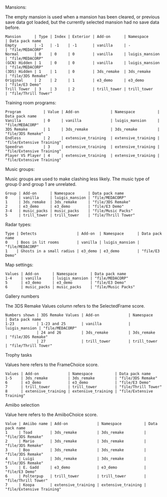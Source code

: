 Mansions:

The empty mansion is used when a mansion has been cleared, or previous save data got loaded, but the currently selected mansion had no save data before.

```
Mansion      | Type | Index | Exterior | Add-on      | Namespace      | Data pack name
Empty        | -1   | -1    | -1       | vanilla     | -              | "file/MEDACORP"
Normal       | 0    | 0     | 0        | vanilla     | luigis_mansion | "file/MEDACORP"
(GCN) Hidden | 1    | 0     | 0        | vanilla     | luigis_mansion | "file/MEDACORP"
(3DS) Hidden | 1    | 1     | 0        | 3ds_remake  | 3ds_remake     | "file/3DS Remake"
Original     | 2    | 2     | 1        | e3_demo     | e3_demo        | "file/E3 Demo"
Trill Tower  | 3    | 3     | 2        | trill_tower | trill_tower    | "file/Thrill Tower"
```

Training room programs:

```
Program          | Value | Add-on              | Namespace          | Data pack name
Vanilla          | 0     | vanilla             | luigis_mansion     | "file/MEDACORP"
3DS Remake       | 1     | 3ds_remake          | 3ds_remake         | "file/3DS Remake"
Endless          | 2     | extensive_training  | extensive_training | "file/Extensive Training"
Speedrun         | 3     | extensive_training  | extensive_training | "file/Extensive Training"
Player VS Player | 4     | extensive_training  | extensive_training | "file/Extensive Training"
```

Music groups:

Music groups are used to make clashing less likely. The music type of group 0 and group 1 are unrelated.

```
Group | Add-on      | Namespace      | Data pack name
0     | vanilla     | luigis_mansion | "file/MEDACORP"
1     | 3ds_remake  | 3ds_remake     | "file/3DS Remake"
2     | e3_demo     | e3_demo        | "file/E3 Demo"
3-4   | music_packs | music_packs    | "file/Music Packs"
5     | trill_tower | trill_tower    | "file/Thrill Tower"
```

Radar types:

```
Type | Detects                  | Add-on  | Namespace      | Data pack name
0    | Boos in lit rooms        | vanilla | luigis_mansion | "file/MEDACORP"
1    | Ghosts in a small radius | e3_demo | e3_demo        | "file/E3 Demo"
```

Map settings:

```
Values | Add-on      | Namespace      | Data pack name
1-4    | vanilla     | luigis_mansion | "file/MEDACORP"
5      | e3_demo     | e3_demo        | "file/E3 Demo"
6      | music_packs | music_packs    | "file/Music Packs"
```

Gallery numbers

The 3DS Remake Values column refers to the SelectedFrame score.

```
Numbers shown | 3DS Remake Values | Add-on             | Namespace      | Data pack name
1-23          | 1-23 and 25       | vanilla            | luigis_mansion | "file/MEDACORP"
              | 24 and 26         | 3ds_remake         | 3ds_remake     | "file/3DS Remake"
              | 27                | trill_tower        | trill_tower    | "file/Thrill Tower"
```

Trophy tasks

Values here refers to the FrameChoice score.

```
Values | Add-on             | Namespace          | Data pack name
1-5    | 3ds_remake         | 3ds_remake         | "file/3DS Remake"
6      | e3_demo            | e3_demo            | "file/E3 Demo"
7      | trill_tower        | trill_tower        | "file/Thrill Tower"
8      | extensive_training | extensive_training | "file/Extensive Training"
```

Amiibo selection

Value here refers to the AmiiboChoice score.

```
Value | Amiibo name | Add-on             | Namespace          | Data pack name
1     | Toad        | 3ds_remake         | 3ds_remake         | "file/3DS Remake"
2     | Mario       | 3ds_remake         | 3ds_remake         | "file/3DS Remake"
3     | Boo         | 3ds_remake         | 3ds_remake         | "file/3DS Remake"
4     | Luigi       | 3ds_remake         | 3ds_remake         | "file/3DS Remake"
5     | E. Gadd     | e3_demo            | e3_demo            | "file/E3 Demo"
6     | Polterpup   | trill_tower        | trill_tower        | "file/Thrill Tower"
7     | Koopa       | extensive_training | extensive_training | "file/Extensive Training"
```
